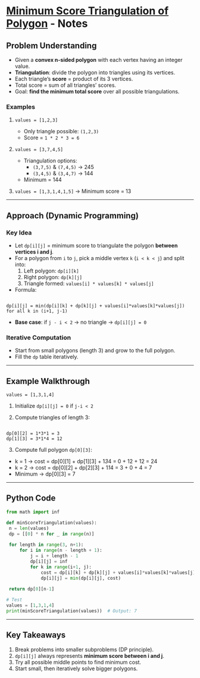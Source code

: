# [Minimum Score Triangulation of Polygon](https://leetcode.com/problems/minimum-score-triangulation-of-polygon/description/) - Notes

## Problem Understanding
- Given a **convex n-sided polygon** with each vertex having an integer value.
- **Triangulation**: divide the polygon into triangles using its vertices.
- Each triangle’s **score** = product of its 3 vertices.
- Total score = sum of all triangles’ scores.
- Goal: **find the minimum total score** over all possible triangulations.

### Examples

1. `values = [1,2,3]`  
   - Only triangle possible: `(1,2,3)`  
   - Score = `1 * 2 * 3 = 6`  

2. `values = [3,7,4,5]`  
   - Triangulation options:  
     - `(3,7,5)` & `(7,4,5)` → 245  
     - `(3,4,5)` & `(3,4,7)` → 144  
   - Minimum = 144  

3. `values = [1,3,1,4,1,5]` → Minimum score = 13  

---

## Approach (Dynamic Programming)

### Key Idea
- Let `dp[i][j]` = minimum score to triangulate the polygon **between vertices i and j**.
- For a polygon from `i` to `j`, pick a middle vertex `k` (`i < k < j`) and split into:
  1. Left polygon: `dp[i][k]`
  2. Right polygon: `dp[k][j]`
  3. Triangle formed: `values[i] * values[k] * values[j]`
- Formula:  
```

dp[i][j] = min(dp[i][k] + dp[k][j] + values[i]*values[k]*values[j]) for all k in (i+1, j-1)

```
- **Base case**: if `j - i < 2` → no triangle → `dp[i][j] = 0`

### Iterative Computation
- Start from small polygons (length 3) and grow to the full polygon.
- Fill the `dp` table iteratively.

---

## Example Walkthrough
`values = [1,3,1,4]`  

1. Initialize `dp[i][j] = 0` if `j-i < 2`  

2. Compute triangles of length 3:
```

dp[0][2] = 1*3*1 = 3
dp[1][3] = 3*1*4 = 12

````

3. Compute full polygon `dp[0][3]`:
- k = 1 → cost = dp[0][1] + dp[1][3] + 1*3*4 = 0 + 12 + 12 = 24
- k = 2 → cost = dp[0][2] + dp[2][3] + 1*1*4 = 3 + 0 + 4 = 7
- Minimum → dp[0][3] = 7

---

## Python Code

```python
from math import inf

def minScoreTriangulation(values):
 n = len(values)
 dp = [[0] * n for _ in range(n)]
 
 for length in range(3, n+1):
     for i in range(n - length + 1):
         j = i + length - 1
         dp[i][j] = inf
         for k in range(i+1, j):
             cost = dp[i][k] + dp[k][j] + values[i]*values[k]*values[j]
             dp[i][j] = min(dp[i][j], cost)
 
 return dp[0][n-1]

# Test
values = [1,3,1,4]
print(minScoreTriangulation(values))  # Output: 7
````

---

## Key Takeaways

1. Break problems into smaller subproblems (DP principle).
2. `dp[i][j]` always represents **minimum score between i and j**.
3. Try all possible middle points to find minimum cost.
4. Start small, then iteratively solve bigger polygons.

